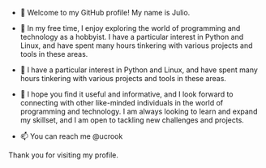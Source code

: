 - 👋 Welcome to my GitHub profile! My name is Julio.

- 👀 In my free time, I enjoy exploring the world of programming and technology as a hobbyist.
     I have a particular interest in Python and Linux, and have spent many hours tinkering 
     with various projects and tools in these areas. 

- 🌱 I have a particular interest in Python and Linux, and have spent many hours tinkering 
      with various projects and tools in these areas.

- 💞️ I hope you find it useful and informative, and I look forward to connecting with other 
      like-minded individuals in the world of programming and technology. 
      I am always looking to learn and expand my skillset, and I am open to tackling new challenges and projects.

- 📫 You can reach me @ucrook


Thank you for visiting my profile. 


<!---
ucrook/ucrook is a ✨ special ✨ repository because its `README.md` (this file) appears on your GitHub profile.
You can click the Preview link to take a look at your changes.
--->
